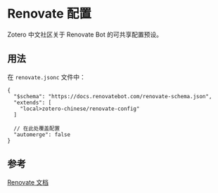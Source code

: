 # Renovate 配置

Zotero 中文社区关于 Renovate Bot 的可共享配置预设。

## 用法

在 `renovate.jsonc` 文件中：

```jsonc
{
  "$schema": "https://docs.renovatebot.com/renovate-schema.json",
  "extends": [
    "local>zotero-chinese/renovate-config"
  ]

  // 在此处覆盖配置
  "automerge": false
}
```

## 参考

[Renovate 文档](https://docs.renovatebot.com/config-presets/#grouporganization-level-presets)
